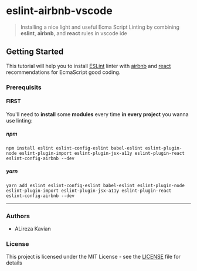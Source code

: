 # eslint-airbnb-vscode
> Installing a nice light and useful Ecma Script Linting by combining **eslint**, **airbnb**, and **react** rules in vscode ide

## Getting Started
This tutorial will help you to install [ESLint](https://eslint.org/) linter with [airbnb](https://airbnb.com) and [react](https://reactjs.org/) recommendations for EcmaScript good coding.

### Prerequisits

#### FIRST
You'll need to **install** some **modules** every time **in every project** you wanna use linting:

##### npm
```
npm install eslint eslint-config-eslint babel-eslint eslint-plugin-node eslint-plugin-import eslint-plugin-jsx-a11y eslint-plugin-react eslint-config-airbnb --dev
```
##### yarn
```
yarn add eslint eslint-config-eslint babel-eslint eslint-plugin-node eslint-plugin-import eslint-plugin-jsx-a11y eslint-plugin-react eslint-config-airbnb --dev
```




<hr />


### Authors
- ALireza Kavian

### License
This project is licensed under the MIT License - see the [LICENSE](./LICENSE) file for details
